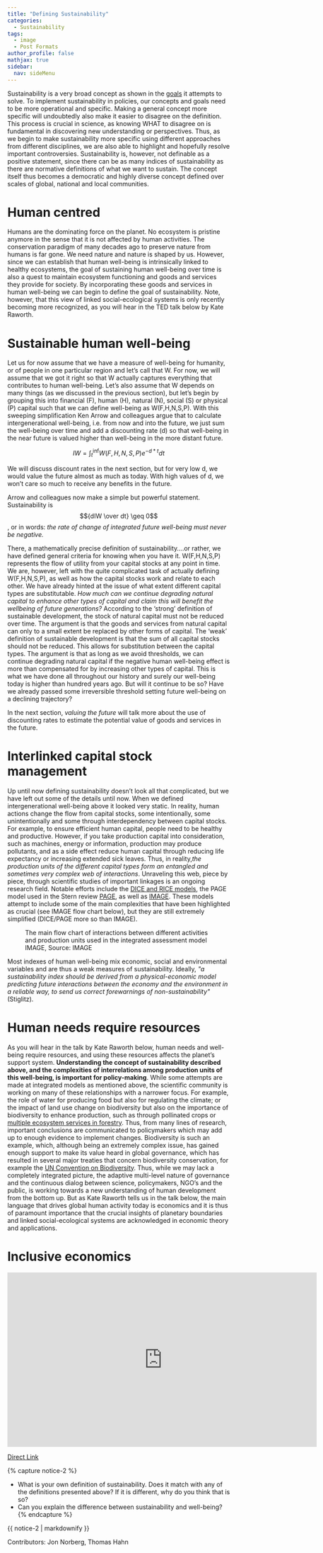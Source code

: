 ```yaml
---
title: "Defining Sustainability"
categories:
  - Sustainability
tags:
  - image
  - Post Formats
author_profile: false
mathjax: true
sidebar:
  nav: sideMenu
---
```

Sustainability is a very broad concept as shown in the [goals](thegoalofsustainability.html) it attempts to solve. To implement sustainability in policies, our concepts and goals need to be more operational and specific. Making a general concept more specific will undoubtedly also make it easier to disagree on the definition. This process is crucial in science, as knowing WHAT to disagree on is fundamental in discovering new understanding or perspectives. Thus, as we begin to make sustainability more specific using different approaches from different disciplines, we are also able to highlight and hopefully resolve important controversies. Sustainability is, however, not definable as a positive statement, since there can be as many indices of sustainability as there are normative definitions of what we want to sustain. The concept itself thus becomes a democratic and highly diverse concept defined over scales of global, national and local communities.

# Human centred

Humans are the dominating force on the planet. No ecosystem is pristine anymore in the sense that it is not affected by human activities. The conservation paradigm of many decades ago to preserve nature from humans is far gone. We need nature and nature is shaped by us. However, since we can establish that human well-being is intrinsically linked to healthy ecosystems, the goal of sustaining human well-being over time is also a quest to maintain ecosystem functioning and goods and services they provide for society. By incorporating these goods and services in human well-being we can begin to define the goal of sustainability. Note, however, that this view of linked social-ecological systems is only recently becoming more recognized, as you will hear in the TED talk below by Kate Raworth.

# Sustainable human well-being

Let us for now assume that we have a measure of well-being for humanity, or of people in one particular region and let’s call that W. For now, we will assume that we got it right so that W actually captures everything that contributes to human well-being. Let’s also assume that W depends on many things (as we discussed in the previous section), but let’s begin by grouping this into financial (F), human (H), natural (N), social (S) or physical (P) capital such that we can define well-being as W(F,H,N,S,P). With this sweeping simplification Ken Arrow and colleagues argue that to calculate intergenerational well-being, i.e. from now and into the future, we just sum the well-being over time and add a discounting rate (d) so that well-being in the near future is valued higher than well-being in the more distant future.

$$IW=\int_t^\inf W(F,H,N,S,P) e^{-d*t} dt$$

We will discuss discount rates in the next section, but for very low d, we would value the future almost as much as today. With high values of d, we won’t care so much to receive any benefits in the future.

Arrow and colleagues now make a simple but powerful statement. Sustainability is  $${dIW \over dt} \geq 0$$, or in words: *the rate of change of integrated future well-being must never be negative.*

There, a mathematically precise definition of sustainability….or rather, we have defined general criteria for knowing when you have it.
 W(F,H,N,S,P) represents the flow of utility from your capital stocks at any point in time. We are, however, left with the quite complicated task of actually defining W(F,H,N,S,P), as well as how the capital stocks work and relate to each other. We have already hinted at the issue of what extent different capital types are substitutable. *How much can we continue degrading natural capital to enhance other types of capital and claim this will benefit the wellbeing of future generations?* According to the ‘strong’ definition of sustainable development, the stock of natural capital must not be reduced over time. The argument is that the goods and services from natural capital can only to a small extent be replaced by other forms of capital. The ‘weak’ definition of sustainable development is that the sum of all capital stocks should not be reduced. This allows for substitution between the capital types. The argument is that as long as we avoid thresholds, we can continue degrading natural capital if the negative human well-being effect is more than compensated for by increasing other types of capital. This is what we have done all throughout our history and surely our well-being today is higher than hundred years ago. But will it continue to be so? Have we already passed some irreversible threshold setting future well-being on a declining trajectory?

In the next section, *valuing the future* will talk more about the use of discounting rates to estimate the potential value of goods and services in the future.

# Interlinked capital stock management

Up until now defining sustainability doesn’t look all that complicated, but we have left out some of the details until now. When we defined intergenerational well-being above it looked very static. In reality, human actions change the flow from capital stocks, some intentionally, some unintentionally and some through interdependency between capital stocks. For example, to ensure efficient human capital, people need to be healthy and productive. However, if you take  production capital into consideration, such as machines, energy or information, production may produce pollutants, and as a side effect reduce human capital through reducing life expectancy or increasing extended sick leaves. Thus, in reality,*the production units of the different capital types form an entangled and sometimes very complex web of interactions*. Unraveling this web, piece by piece, through scientific studies of important linkages is an ongoing research field. Notable efforts include the [DICE and RICE models](http://www.econ.yale.edu/~nordhaus/homepage/dicemodels.htm), the PAGE model used in the Stern review [PAGE](http://climatecolab.org/resources/-/wiki/Main/PAGE), as well as [IMAGE](http://themasites.pbl.nl/models/image/index.php/Welcome_to_IMAGE_3.0_Documentation). These models attempt to include some of the main complexities that have been highlighted as crucial (see IMAGE flow chart below), but they are still extremely simplified (DICE/PAGE more so than IMAGE).

<figure class="align-center">
  <img src="{{ site.url }}{{ site.baseurl }}/assets/images/IMAGEcomponents.png" alt="">
  <figcaption>The main flow chart of interactions between different activities and production units used in the integrated assessment model IMAGE, Source: IMAGE</figcaption>
</figure>

Most indexes of human well-being mix economic, social and environmental variables and are thus a weak measures of sustainability. Ideally, *"a sustainability index should be derived from a physical-economic model predicting future interactions between the economy and the environment in a reliable way, to send us correct forewarnings of non-sustainability"* (Stiglitz).


# Human needs require resources

As you will hear in the talk by Kate Raworth below, human needs and well-being require resources, and using these resources affects the planet’s support system. __Understanding the concept of sustainability described above, and the complexities of interrelations among production units of this well-being, is important for policy-making__. While some attempts are made at integrated models as mentioned above, the scientific community is working on many of these relationships with a narrower focus. For example, the role of water for producing food but also for regulating the climate; or the impact of land use change on biodiversity but also on the importance of biodiversity to enhance production, such as through pollinated crops or [multiple ecosystem services in forestry](http://gup.ub.gu.se/records/fulltext/176357/176357.pdf). Thus, from many lines of research, important conclusions are communicated to policymakers which may add up to enough evidence to implement changes. Biodiversity is such an example, which, although being an extremely complex issue, has gained enough support to make its value heard in global governance, which has resulted in several major treaties that concern biodiversity conservation, for example the [UN Convention on Biodiversity](http://www.cbd.int). Thus, while we may lack a completely integrated picture, the adaptive multi-level nature of governance and the continuous dialog between science, policymakers, NGO’s and the public, is working towards a new understanding of human development from the bottom up. But as Kate Raworth tells us in the talk below, the main language that drives global human activity today is economics and it is thus of paramount importance that the crucial insights of planetary boundaries and linked social-ecological systems are acknowledged in economic theory and applications.

# Inclusive economics

<iframe width="700" height="394" src="https://www.youtube.com/embed/1BHOflzxPjI" frameborder="0" allowfullscreen></iframe>

[Direct Link](https://www.youtube.com/embed/1BHOflzxPjI)

{% capture notice-2 %}
* What is your own definition of sustainability. Does it match with any of the definitions presented above? If it is different, why do you think that is so?
* Can you explain the difference between sustainability and well-being?
{% endcapture %}
<div class="notice--info">{{ notice-2 | markdownify }}</div>

Contributors: Jon Norberg, Thomas Hahn
